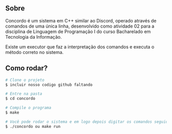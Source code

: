 

## Sobre

Concordo é um sistema em C++ similar ao Discord, operado através de comandos de uma única linha, desenvolvido como atividade 02 para a disciplina de Linguagem de Programação I do curso Bacharelado em Tecnologia da Informação.

Existe um executor que faz a interpretação dos comandos e executa o método correto no sistema.

## Como rodar?

```bash
# Clone o projeto
$ incluir nosso codigo github faltando 

# Entre na pasta
$ cd concordo

# Compile o programa
$ make

# Você pode rodar o sistema e em logo depois digitar os comandos seguidos de ENTER
$ ./concordo ou make run

```
